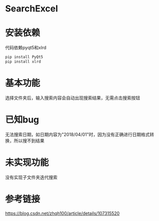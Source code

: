 # SearchExcel
# 安装依赖
代码依赖pyqt5和xlrd  
```bash
pip install PyQt5
pip install xlrd
```
# 基本功能
选择文件夹后，输入搜索内容会自动出现搜索结果，无需点击搜索按钮
# 已知bug
无法搜索日期，如日期内容为"2018/04/01"时，因为没有正确进行日期格式转换，所以搜不到结果
# 未实现功能
没有实现子文件夹迭代搜索
# 参考链接
https://blog.csdn.net/zhqh100/article/details/107315520
